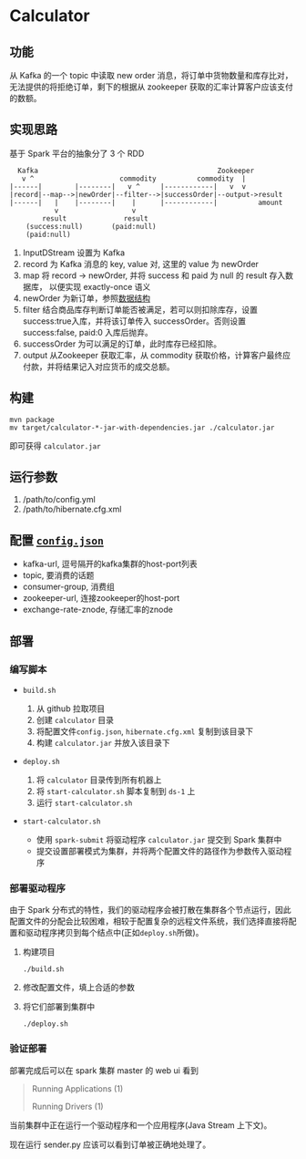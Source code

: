 # Calculator

## 功能

从 Kafka 的一个 topic 中读取 new order 消息，将订单中货物数量和库存比对，无法提供的将拒绝订单，剩下的根据从 zookeeper 获取的汇率计算客户应该支付的数额。

## 实现思路

基于 Spark 平台的抽象分了 3 个 RDD

```
  Kafka                                            Zookeeper
   v ^                     commodity          commodity  |
|------|        |--------|   v ^     |------------|   v  v
|record|--map-->|newOrder|--filter-->|successOrder|--output->result
|------|   |    |--------|    |      |------------|          amount
           v                  v
        result              result
    (success:null)       (paid:null)
    (paid:null)
```

1. InputDStream 设置为 Kafka
2. record 为 Kafka 消息的 key, value 对, 这里的 value 为 newOrder
3. map 将 record -> newOrder, 并将 success 和 paid 为 null 的 result 存入数据库， 以便实现 exactly-once 语义
4. newOrder 为新订单，参照[数据结构](../README.md#12-data-structures)
5. filter 结合商品库存判断订单能否被满足，若可以则扣除库存，设置success:true入库，并将该订单传入 successOrder。否则设置 success:false, paid:0 入库后抛弃。
6. successOrder 为可以满足的订单，此时库存已经扣除。
7. output 从Zookeeper 获取汇率，从 commodity 获取价格，计算客户最终应付款，并将结果记入对应货币的成交总额。

## 构建

```
mvn package
mv target/calculator-*-jar-with-dependencies.jar ./calculator.jar
```

即可获得 `calculator.jar`

## 运行参数

1. /path/to/config.yml
2. /path/to/hibernate.cfg.xml

## 配置 [`config.json`](../config/calculator/config.json)

- kafka-url, 逗号隔开的kafka集群的host-port列表
- topic, 要消费的话题
- consumer-group, 消费组
- zookeeper-url, 连接zookeeper的host-port
- exchange-rate-znode, 存储汇率的znode

## 部署

### 编写脚本

- `build.sh`
   1. 从 github 拉取项目
   2. 创建 `calculator` 目录
   3. 将配置文件`config.json`, `hibernate.cfg.xml` 复制到该目录下
   4. 构建 `calculator.jar` 并放入该目录下

- `deploy.sh`
   1. 将 `calculator` 目录传到所有机器上
   2. 将 `start-calculator.sh` 脚本复制到 `ds-1` 上
   3. 运行 `start-calculator.sh`

- `start-calculator.sh`
   - 使用 `spark-submit` 将驱动程序 `calculator.jar` 提交到 Spark 集群中
   - 提交设置部署模式为集群，并将两个配置文件的路径作为参数传入驱动程序

### 部署驱动程序

由于 Spark 分布式的特性，我们的驱动程序会被打散在集群各个节点运行，因此配置文件的分配会比较困难，相较于配置复杂的远程文件系统，我们选择直接将配置和驱动程序拷贝到每个结点中(正如`deploy.sh`所做)。

1. 构建项目

   ```
   ./build.sh
   ```

2. 修改配置文件，填上合适的参数

3. 将它们部署到集群中

   ```
   ./deploy.sh
   ```

### 验证部署

部署完成后可以在 spark 集群 master 的 web ui 看到

> Running Applications (1)
>
> Running Drivers (1)

当前集群中正在运行一个驱动程序和一个应用程序(Java Stream 上下文)。

现在运行 sender.py 应该可以看到订单被正确地处理了。
